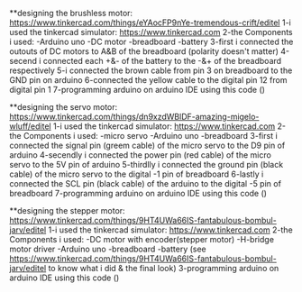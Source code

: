 **designing the brushless motor: https://www.tinkercad.com/things/eYAocFP9nYe-tremendous-crift/editel
 1-i used the tinkercad simulator: https://www.tinkercad.com
2-the Components i used: 
-Arduino uno
-DC motor
-breadboard
-battery
3-first i connected the outouts of DC motors to A&B of the breadboard (polarity doesn't matter)
4-secend i connected each +&- of the battery to the -&+ of the breadboard respectively 
5-i connected the brown cable from pin 3 on breadboard to the GND pin on arduino 
6-connected the yellow cable to the digital pin 12 from digital pin 1
7-programming arduino on arduino IDE using this code ()


**designing the servo motor: https://www.tinkercad.com/things/dn9xzdWBlDF-amazing-migelo-wluff/editel
1-i used the tinkercad simulator: https://www.tinkercad.com
2-the Components i used: 
-micro servo 
-Arduino uno
-breadboard
3-first i connected the signal pin (greem cable) of the micro servo to the D9 pin of arduino 
4-secendly i connected the power pin (red cable) of the micro servo to the 5V pin of arduino 
5-thirdlly i connected the ground pin (black cable) of the micro servo to the digital -1 pin of breadboard
6-lastly i connected the SCL pin (black cable) of the arduino to the digital -5 pin of breadboard
7-programming arduino on arduino IDE using this code ()


**designing the stepper motor: https://www.tinkercad.com/things/9HT4UWa66IS-fantabulous-bombul-jarv/editel
1-i used the tinkercad simulator: https://www.tinkercad.com
2-the Components i used: 
-DC motor with encoder(stepper motor)
-H-bridge motor driver 
-Arduino uno
-breadboard
-battery
(see https://www.tinkercad.com/things/9HT4UWa66IS-fantabulous-bombul-jarv/editel to know what i did & the final look)
3-programming arduino on arduino IDE using this code ()
